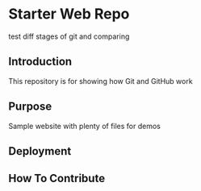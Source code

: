 # Starter Web Repo
test diff stages of git and comparing

## Introduction

This repository is for showing how Git and GitHub work

## Purpose

Sample website with plenty of files for demos

## Deployment



## How To Contribute